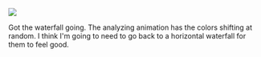 ![](https://db-feed.s3.amazonaws.com/legacy/waterfall-1495491746826.gif)

Got the waterfall going. The analyzing animation has the colors shifting at random. I think I'm going to need to go back to a horizontal waterfall for them to feel good.
